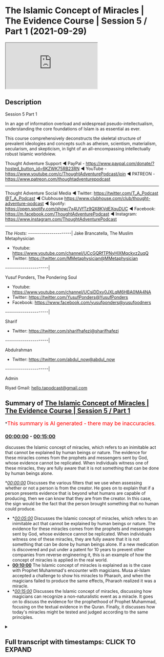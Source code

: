 # The Islamic Concept of Miracles | The Evidence Course | Session 5 / Part 1 (2021-09-29)

<iframe loading='lazy' src='https://www.youtube.com/embed/GCmNMuWWaco'></iframe>

## Description

Session 5  Part 1

In an age of information overload and widespread pseudo-intellectualism, understanding the core foundations of Islam is as essential as ever. 

This course comprehensively deconstructs the skeletal structure of prevalent ideologies and concepts such as atheism, scientism, materialism, secularism, and skepticism, in light of an all-encompassing intellectually robust Islamic worldview.

Thought Adventure Support
◄ PayPal - https://www.paypal.com/donate/?hosted_button_id=6KZWK75RB23RN 
◄ YouTube - https://www.youtube.com/c/ThoughtAdventurePodcast/join
◄ PATREON - https://www.patreon.com/thoughtadventurepodcast
____________________________________________________________________

Thought Adventure Social Media
◄ Twitter: https://twitter.com/T_A_Podcast​​@T_A_Podcast
◄ Clubhouse https://www.clubhouse.com/club/thought-adventure-podcast
◄ Spotify: https://open.spotify.com/show/7x4UVfTz9QX8KVdEXquDUC
◄ Facebook: https://m.facebook.com/ThoughtAdventurePodcast
◄ Instagram: https://www.instagram.com/ThoughtAdventurePodcast​

----------------------------------------------------------------

*The Hosts:*
----------------------|
Jake Brancatella, The Muslim Metaphysician

- Youtube: https://www.youtube.com/channel/UCcGQRfTPNyHlXMqckvz2uqQ
- Twitter:  https://twitter.com/MMetaphysician​​@MMetaphysician

----------------------|

Yusuf Ponders, The Pondering Soul

- Youtube: https://www.youtube.com/channel/UCsiDDxy0JXLqM6HBA0MA4NA
- Twitter: https://twitter.com/YusufPonders​​@YusufPonders
- Facebook: https://www.facebook.com/yusufponders​@yusufpodners

----------------------|

Sharif

- Twitter: https://twitter.com/sharifhafezi​​@sharifhafezi

----------------------|

Abdulrahman

- Twitter: https://twitter.com/abdul_now​@abdul_now

----------------------|

Admin

Riyad 
Gmail: hello.tapodcast@gmail.com

## Summary of [The Islamic Concept of Miracles | The Evidence Course | Session 5 / Part 1](https://www.youtube.com/watch?v=GCmNMuWWaco)


*<span style="color:red; font-size:125%">This summary is AI generated - there may be inaccuracies</span>.

### [00:00:00](https://www.youtube.com/watch?v=GCmNMuWWaco&t=0) - [00:15:00](https://www.youtube.com/watch?v=GCmNMuWWaco&t=900)

 discusses the Islamic concept of miracles, which refers to an inimitable act that cannot be explained by human beings or nature. The evidence for these miracles comes from the prophets and messengers sent by God, whose evidence cannot be replicated. When individuals witness one of these miracles, they are fully aware that it is not something that can be done by human beings alone.

**[00:00:00](https://www.youtube.com/watch?v=GCmNMuWWaco&t=0)* Discusses the various filters that we use when assessing whether or not a person is from the creator. He goes on to explain that if a person presents evidence that is beyond what humans are capable of producing, then we can know that they are from the creator. In this case, the sign would be the fact that the person brought something that no human could produce.
* **[00:05:00](https://www.youtube.com/watch?v=GCmNMuWWaco&t=300)* Discusses the Islamic concept of miracles, which refers to an inimitable act that cannot be explained by human beings or nature. The evidence for these miracles comes from the prophets and messengers sent by God, whose evidence cannot be replicated. When individuals witness one of these miracles, they are fully aware that it is not something that can be done by human beings alone. If a new medication is discovered and put under a patent for 10 years to prevent other companies from reverse engineering it, this is an example of how the concept of miracles is applied in the real world.
* **[00:10:00](https://www.youtube.com/watch?v=GCmNMuWWaco&t=600)** The Islamic concept of miracles is explained  as is the case with Prophet Muhammad's encounter with magicians. Musa al-Islam accepted a challenge to show his miracles to Pharaoh, and when the magicians failed to produce the same effects, Pharaoh realized it was a miracle.
* **[00:15:00](https://www.youtube.com/watch?v=GCmNMuWWaco&t=900)* Discusses the Islamic concept of miracles, discussing how magicians can recognize a non-naturalistic event as a miracle. It goes on to discuss the evidence for the prophethood of Prophet Muhammad, focusing on the textual evidence in the Quran. Finally, it discusses how today's miracles might be tested and judged according to the same principles.

<details><summary><h2>Full transcript with timestamps: CLICK TO EXPAND</h2></summary>

[0:00:14](https://youtu.be/GCmNMuWWaco?t=14) so now we're going into really the the  
[0:00:16](https://youtu.be/GCmNMuWWaco?t=16) heart of the matter in terms of about  
[0:00:19](https://youtu.be/GCmNMuWWaco?t=19) guidance from the creator  
[0:00:20](https://youtu.be/GCmNMuWWaco?t=20) i section five and this is where we're  
[0:00:23](https://youtu.be/GCmNMuWWaco?t=23) going to start to look at the miracle or  
[0:00:25](https://youtu.be/GCmNMuWWaco?t=25) what we understand as the more jesus of  
[0:00:27](https://youtu.be/GCmNMuWWaco?t=27) the prophet sallallahu alaihi in order  
[0:00:29](https://youtu.be/GCmNMuWWaco?t=29) to prove the prophethood  
[0:00:32](https://youtu.be/GCmNMuWWaco?t=32) but as i'm speaking i want you to  
[0:00:33](https://youtu.be/GCmNMuWWaco?t=33) imagine that you're watching this video  
[0:00:36](https://youtu.be/GCmNMuWWaco?t=36) and suddenly you hear the knocking on  
[0:00:38](https://youtu.be/GCmNMuWWaco?t=38) the door  
[0:00:39](https://youtu.be/GCmNMuWWaco?t=39) and you think well who's that  
[0:00:41](https://youtu.be/GCmNMuWWaco?t=41) so you walk towards the door you open  
[0:00:43](https://youtu.be/GCmNMuWWaco?t=43) the door and you have somebody there  
[0:00:45](https://youtu.be/GCmNMuWWaco?t=45) who's claiming that he's received  
[0:00:47](https://youtu.be/GCmNMuWWaco?t=47) revelation and guidance from the creator  
[0:00:49](https://youtu.be/GCmNMuWWaco?t=49) you've already accepted that the creator  
[0:00:51](https://youtu.be/GCmNMuWWaco?t=51) exists you've already accepted that we  
[0:00:53](https://youtu.be/GCmNMuWWaco?t=53) have this innate nature that seeks out  
[0:00:54](https://youtu.be/GCmNMuWWaco?t=54) the guidance from the creator and  
[0:00:56](https://youtu.be/GCmNMuWWaco?t=56) therefore this is a person now has said  
[0:00:59](https://youtu.be/GCmNMuWWaco?t=59) he's got that guidance would we accept  
[0:01:01](https://youtu.be/GCmNMuWWaco?t=61) it  
[0:01:02](https://youtu.be/GCmNMuWWaco?t=62) obviously not  
[0:01:04](https://youtu.be/GCmNMuWWaco?t=64) we would naturally ask the question  
[0:01:07](https://youtu.be/GCmNMuWWaco?t=67) where's your evidence where's your proof  
[0:01:09](https://youtu.be/GCmNMuWWaco?t=69) and we would have certain filters as  
[0:01:11](https://youtu.be/GCmNMuWWaco?t=71) well  
[0:01:12](https://youtu.be/GCmNMuWWaco?t=72) in order to understand whether this  
[0:01:14](https://youtu.be/GCmNMuWWaco?t=74) person is actually giving us revelation  
[0:01:18](https://youtu.be/GCmNMuWWaco?t=78) from the creator  
[0:01:19](https://youtu.be/GCmNMuWWaco?t=79) and why do we why do i say we have these  
[0:01:21](https://youtu.be/GCmNMuWWaco?t=81) filters because some people say oh you  
[0:01:23](https://youtu.be/GCmNMuWWaco?t=83) know what it's so difficult to go out  
[0:01:26](https://youtu.be/GCmNMuWWaco?t=86) there and work out which religion is  
[0:01:27](https://youtu.be/GCmNMuWWaco?t=87) correct because there's so many  
[0:01:29](https://youtu.be/GCmNMuWWaco?t=89) religions out there do i have to study  
[0:01:30](https://youtu.be/GCmNMuWWaco?t=90) every single religion in order to know  
[0:01:33](https://youtu.be/GCmNMuWWaco?t=93) you know which one is from the guidance  
[0:01:34](https://youtu.be/GCmNMuWWaco?t=94) from the creator but we've already got  
[0:01:36](https://youtu.be/GCmNMuWWaco?t=96) filters  
[0:01:37](https://youtu.be/GCmNMuWWaco?t=97) the first one is that if the religion  
[0:01:40](https://youtu.be/GCmNMuWWaco?t=100) doesn't refer back to a creator like  
[0:01:42](https://youtu.be/GCmNMuWWaco?t=102) maybe buddhism  
[0:01:44](https://youtu.be/GCmNMuWWaco?t=104) then we know that that's incorrect  
[0:01:45](https://youtu.be/GCmNMuWWaco?t=105) because there is a creator and therefore  
[0:01:47](https://youtu.be/GCmNMuWWaco?t=107) this creator is the one whom we seek to  
[0:01:49](https://youtu.be/GCmNMuWWaco?t=109) worship  
[0:01:50](https://youtu.be/GCmNMuWWaco?t=110) similarly  
[0:01:51](https://youtu.be/GCmNMuWWaco?t=111) if there's a a religion that claims to  
[0:01:54](https://youtu.be/GCmNMuWWaco?t=114) be guidance from  
[0:01:56](https://youtu.be/GCmNMuWWaco?t=116) the divine but believes in multiple gods  
[0:01:59](https://youtu.be/GCmNMuWWaco?t=119) you can say well that's incorrect that's  
[0:02:01](https://youtu.be/GCmNMuWWaco?t=121) irrational because there must be only  
[0:02:03](https://youtu.be/GCmNMuWWaco?t=123) one creator and that is uh the necessary  
[0:02:06](https://youtu.be/GCmNMuWWaco?t=126) independent being allah  
[0:02:08](https://youtu.be/GCmNMuWWaco?t=128) so we can negate that  
[0:02:10](https://youtu.be/GCmNMuWWaco?t=130) similarly if somebody turns around and  
[0:02:12](https://youtu.be/GCmNMuWWaco?t=132) he starts to describe the creator or  
[0:02:14](https://youtu.be/GCmNMuWWaco?t=134) talks about the creator as human being  
[0:02:16](https://youtu.be/GCmNMuWWaco?t=136) or having human features or features of  
[0:02:19](https://youtu.be/GCmNMuWWaco?t=139) creation i features of limited  
[0:02:21](https://youtu.be/GCmNMuWWaco?t=141) contingent  
[0:02:22](https://youtu.be/GCmNMuWWaco?t=142) limited contingent possible beings then  
[0:02:24](https://youtu.be/GCmNMuWWaco?t=144) we can discount this particular religion  
[0:02:28](https://youtu.be/GCmNMuWWaco?t=148) so we're only actually left with maybe  
[0:02:30](https://youtu.be/GCmNMuWWaco?t=150) one or two  
[0:02:32](https://youtu.be/GCmNMuWWaco?t=152) and obviously from this perspective we  
[0:02:34](https://youtu.be/GCmNMuWWaco?t=154) are looking at the belief in  
[0:02:37](https://youtu.be/GCmNMuWWaco?t=157) islam and what what it what it  
[0:02:39](https://youtu.be/GCmNMuWWaco?t=159) how do we establish that but imagine if  
[0:02:41](https://youtu.be/GCmNMuWWaco?t=161) this person knocked on the door so he he  
[0:02:44](https://youtu.be/GCmNMuWWaco?t=164) goes through our filters he believes  
[0:02:46](https://youtu.be/GCmNMuWWaco?t=166) that there is a creator he believes that  
[0:02:47](https://youtu.be/GCmNMuWWaco?t=167) there's one creator he believes that the  
[0:02:49](https://youtu.be/GCmNMuWWaco?t=169) creator is different to creation and is  
[0:02:53](https://youtu.be/GCmNMuWWaco?t=173) you know beyond limitations and  
[0:02:56](https://youtu.be/GCmNMuWWaco?t=176) therefore independent eternal and he  
[0:02:58](https://youtu.be/GCmNMuWWaco?t=178) still claims  
[0:02:59](https://youtu.be/GCmNMuWWaco?t=179) that he's got the guidance would we  
[0:03:01](https://youtu.be/GCmNMuWWaco?t=181) accept it  
[0:03:02](https://youtu.be/GCmNMuWWaco?t=182) no the next question would naturally  
[0:03:04](https://youtu.be/GCmNMuWWaco?t=184) remain  
[0:03:06](https://youtu.be/GCmNMuWWaco?t=186) where's your evidence where's your proof  
[0:03:09](https://youtu.be/GCmNMuWWaco?t=189) where's the sign or the evidence for us  
[0:03:12](https://youtu.be/GCmNMuWWaco?t=192) to know that what you're saying is  
[0:03:14](https://youtu.be/GCmNMuWWaco?t=194) actually from the creator  
[0:03:16](https://youtu.be/GCmNMuWWaco?t=196) and so we have to ask ourselves the  
[0:03:18](https://youtu.be/GCmNMuWWaco?t=198) question  
[0:03:19](https://youtu.be/GCmNMuWWaco?t=199) what in this situation would constitute  
[0:03:21](https://youtu.be/GCmNMuWWaco?t=201) proof what would constitute evidence  
[0:03:23](https://youtu.be/GCmNMuWWaco?t=203) that a person's claim to receive message  
[0:03:26](https://youtu.be/GCmNMuWWaco?t=206) from the divine from the creator from  
[0:03:28](https://youtu.be/GCmNMuWWaco?t=208) allah  
[0:03:30](https://youtu.be/GCmNMuWWaco?t=210) is actually a true evidence  
[0:03:34](https://youtu.be/GCmNMuWWaco?t=214) and  
[0:03:36](https://youtu.be/GCmNMuWWaco?t=216) really what we understand  
[0:03:38](https://youtu.be/GCmNMuWWaco?t=218) that the only way that we could work out  
[0:03:40](https://youtu.be/GCmNMuWWaco?t=220) whether this person is really truly from  
[0:03:42](https://youtu.be/GCmNMuWWaco?t=222) the creator really truly from any the uh  
[0:03:47](https://youtu.be/GCmNMuWWaco?t=227) you know receiving a message or evidence  
[0:03:49](https://youtu.be/GCmNMuWWaco?t=229) from the creator from allah  
[0:03:51](https://youtu.be/GCmNMuWWaco?t=231) then as a result we would seek out the  
[0:03:53](https://youtu.be/GCmNMuWWaco?t=233) only way we'd do that is we would seek  
[0:03:55](https://youtu.be/GCmNMuWWaco?t=235) out some sign or evidence that only the  
[0:03:58](https://youtu.be/GCmNMuWWaco?t=238) creator himself  
[0:04:00](https://youtu.be/GCmNMuWWaco?t=240) allah  
[0:04:02](https://youtu.be/GCmNMuWWaco?t=242) could produce  
[0:04:04](https://youtu.be/GCmNMuWWaco?t=244) so it would be something that would be  
[0:04:05](https://youtu.be/GCmNMuWWaco?t=245) beyond what human beings could do so if  
[0:04:08](https://youtu.be/GCmNMuWWaco?t=248) a person turns around and said my sign  
[0:04:10](https://youtu.be/GCmNMuWWaco?t=250) or my evidence that i am from the  
[0:04:11](https://youtu.be/GCmNMuWWaco?t=251) creator and he brings out you know  
[0:04:14](https://youtu.be/GCmNMuWWaco?t=254) you know something you know some sort of  
[0:04:16](https://youtu.be/GCmNMuWWaco?t=256) weird evidence but the evidence is  
[0:04:18](https://youtu.be/GCmNMuWWaco?t=258) something that i could have produced or  
[0:04:20](https://youtu.be/GCmNMuWWaco?t=260) another person i know could have  
[0:04:22](https://youtu.be/GCmNMuWWaco?t=262) produced then i know this person doesn't  
[0:04:24](https://youtu.be/GCmNMuWWaco?t=264) really have a sign or evidence that he  
[0:04:26](https://youtu.be/GCmNMuWWaco?t=266) is from the creator he is from allah  
[0:04:30](https://youtu.be/GCmNMuWWaco?t=270) so  
[0:04:31](https://youtu.be/GCmNMuWWaco?t=271) naturally then we would ask the question  
[0:04:37](https://youtu.be/GCmNMuWWaco?t=277) naturally then we would ask the question  
[0:04:39](https://youtu.be/GCmNMuWWaco?t=279) what is that sign well that sign is the  
[0:04:41](https://youtu.be/GCmNMuWWaco?t=281) fact that he's brought something that  
[0:04:43](https://youtu.be/GCmNMuWWaco?t=283) has some any uh  
[0:04:45](https://youtu.be/GCmNMuWWaco?t=285) you know something that no human being  
[0:04:47](https://youtu.be/GCmNMuWWaco?t=287) can do  
[0:04:48](https://youtu.be/GCmNMuWWaco?t=288) and so allah he mentions insult hadid  
[0:04:52](https://youtu.be/GCmNMuWWaco?t=292) verse chapter 57 verse 25  
[0:05:02](https://youtu.be/GCmNMuWWaco?t=302) says indeed we have sent our messengers  
[0:05:05](https://youtu.be/GCmNMuWWaco?t=305) with clear proofs  
[0:05:07](https://youtu.be/GCmNMuWWaco?t=307) and revealed with them the book the  
[0:05:09](https://youtu.be/GCmNMuWWaco?t=309) scripture and the balance  
[0:05:12](https://youtu.be/GCmNMuWWaco?t=312) it's the verse that i mentioned in the  
[0:05:13](https://youtu.be/GCmNMuWWaco?t=313) previous video  
[0:05:15](https://youtu.be/GCmNMuWWaco?t=315) so allah is saying that every time he  
[0:05:17](https://youtu.be/GCmNMuWWaco?t=317) sent a messenger  
[0:05:18](https://youtu.be/GCmNMuWWaco?t=318) he sent with them evidence and proof  
[0:05:21](https://youtu.be/GCmNMuWWaco?t=321) just like we said we would look for  
[0:05:22](https://youtu.be/GCmNMuWWaco?t=322) evidence and proof from a person  
[0:05:25](https://youtu.be/GCmNMuWWaco?t=325) knocking on our door claiming that he's  
[0:05:26](https://youtu.be/GCmNMuWWaco?t=326) got guidance then similarly we would  
[0:05:28](https://youtu.be/GCmNMuWWaco?t=328) look for evidence and alice panzer says  
[0:05:31](https://youtu.be/GCmNMuWWaco?t=331) that he has sent messengers with  
[0:05:32](https://youtu.be/GCmNMuWWaco?t=332) evidence and proof and what is that  
[0:05:35](https://youtu.be/GCmNMuWWaco?t=335) evidence and proof that we're looking  
[0:05:36](https://youtu.be/GCmNMuWWaco?t=336) for the inimitable or the the ability to  
[0:05:39](https://youtu.be/GCmNMuWWaco?t=339) produce or evidence something that only  
[0:05:42](https://youtu.be/GCmNMuWWaco?t=342) the creator could have brought about  
[0:05:44](https://youtu.be/GCmNMuWWaco?t=344) this is what we're looking for  
[0:05:46](https://youtu.be/GCmNMuWWaco?t=346) in essence what we are looking for is  
[0:05:49](https://youtu.be/GCmNMuWWaco?t=349) something that we call a miracle or in  
[0:05:52](https://youtu.be/GCmNMuWWaco?t=352) arabic more precisely  
[0:05:55](https://youtu.be/GCmNMuWWaco?t=355) inimitable acts so we're looking for an  
[0:05:57](https://youtu.be/GCmNMuWWaco?t=357) inimitable act what we also could refer  
[0:06:00](https://youtu.be/GCmNMuWWaco?t=360) to as a non-naturalistic explanation not  
[0:06:03](https://youtu.be/GCmNMuWWaco?t=363) something i could explain by the nature  
[0:06:05](https://youtu.be/GCmNMuWWaco?t=365) not something i could explain by human  
[0:06:07](https://youtu.be/GCmNMuWWaco?t=367) being production but rather it has no  
[0:06:10](https://youtu.be/GCmNMuWWaco?t=370) explanation except that they say you  
[0:06:12](https://youtu.be/GCmNMuWWaco?t=372) know it has to have come from the  
[0:06:14](https://youtu.be/GCmNMuWWaco?t=374) creator in order to cause that for  
[0:06:16](https://youtu.be/GCmNMuWWaco?t=376) example  
[0:06:17](https://youtu.be/GCmNMuWWaco?t=377) the event of prophet ibrahim  
[0:06:19](https://youtu.be/GCmNMuWWaco?t=379) alaihissalam who was thrown into the  
[0:06:21](https://youtu.be/GCmNMuWWaco?t=381) fire yet the fire did not burn him  
[0:06:23](https://youtu.be/GCmNMuWWaco?t=383) so the natural law the natural  
[0:06:26](https://youtu.be/GCmNMuWWaco?t=386) expectation would be and the attribute  
[0:06:28](https://youtu.be/GCmNMuWWaco?t=388) of fire is that it burns but when the  
[0:06:31](https://youtu.be/GCmNMuWWaco?t=391) attribute is stopped  
[0:06:33](https://youtu.be/GCmNMuWWaco?t=393) that ability to stop the fire from  
[0:06:35](https://youtu.be/GCmNMuWWaco?t=395) burning a human being is beyond human  
[0:06:38](https://youtu.be/GCmNMuWWaco?t=398) capability it has no naturalistic  
[0:06:40](https://youtu.be/GCmNMuWWaco?t=400) explanation the only one who could have  
[0:06:42](https://youtu.be/GCmNMuWWaco?t=402) changed the attribute of fire is the one  
[0:06:44](https://youtu.be/GCmNMuWWaco?t=404) who placed the attribute of fire to burn  
[0:06:46](https://youtu.be/GCmNMuWWaco?t=406) in the first place which is allah or we  
[0:06:49](https://youtu.be/GCmNMuWWaco?t=409) have the example of musa alayhi salaam  
[0:06:52](https://youtu.be/GCmNMuWWaco?t=412) whose staff turned into a snake  
[0:06:54](https://youtu.be/GCmNMuWWaco?t=414) or prophet isa al-islam who was given  
[0:06:57](https://youtu.be/GCmNMuWWaco?t=417) the ability to heal the sick and even  
[0:06:59](https://youtu.be/GCmNMuWWaco?t=419) bring the dead back to life but in allah  
[0:07:01](https://youtu.be/GCmNMuWWaco?t=421) by the permission of allah  
[0:07:03](https://youtu.be/GCmNMuWWaco?t=423) so how do these signs indicate that they  
[0:07:04](https://youtu.be/GCmNMuWWaco?t=424) are messengers of god as we said they  
[0:07:07](https://youtu.be/GCmNMuWWaco?t=427) are signs that cannot be replicated by  
[0:07:09](https://youtu.be/GCmNMuWWaco?t=429) human beings  
[0:07:11](https://youtu.be/GCmNMuWWaco?t=431) meaning there are signs that have no  
[0:07:13](https://youtu.be/GCmNMuWWaco?t=433) naturalistic explanation to why they  
[0:07:15](https://youtu.be/GCmNMuWWaco?t=435) exist in the first place  
[0:07:18](https://youtu.be/GCmNMuWWaco?t=438) so  
[0:07:22](https://youtu.be/GCmNMuWWaco?t=442) so when we understand  
[0:07:24](https://youtu.be/GCmNMuWWaco?t=444) that this is what's occurring that there  
[0:07:25](https://youtu.be/GCmNMuWWaco?t=445) is uh there's something that we cannot  
[0:07:27](https://youtu.be/GCmNMuWWaco?t=447) replicate  
[0:07:29](https://youtu.be/GCmNMuWWaco?t=449) then the second aspect of regards to  
[0:07:30](https://youtu.be/GCmNMuWWaco?t=450) this is that okay how do i know that no  
[0:07:33](https://youtu.be/GCmNMuWWaco?t=453) human being could replicate no is beyond  
[0:07:35](https://youtu.be/GCmNMuWWaco?t=455) human production it's non-naturalistic  
[0:07:37](https://youtu.be/GCmNMuWWaco?t=457) explanation well if i know the subject  
[0:07:39](https://youtu.be/GCmNMuWWaco?t=459) area  
[0:07:40](https://youtu.be/GCmNMuWWaco?t=460) and the people know the subject area so  
[0:07:42](https://youtu.be/GCmNMuWWaco?t=462) if this person comes to me and he says  
[0:07:44](https://youtu.be/GCmNMuWWaco?t=464) oh no human being can do this and he  
[0:07:46](https://youtu.be/GCmNMuWWaco?t=466) mentioned something about  
[0:07:48](https://youtu.be/GCmNMuWWaco?t=468) you know something i have absolutely no  
[0:07:50](https://youtu.be/GCmNMuWWaco?t=470) clue about  
[0:07:51](https://youtu.be/GCmNMuWWaco?t=471) yeah then i can't test and verify  
[0:07:53](https://youtu.be/GCmNMuWWaco?t=473) whether it has non-human production or  
[0:07:56](https://youtu.be/GCmNMuWWaco?t=476) not i would need to seek out you know uh  
[0:07:59](https://youtu.be/GCmNMuWWaco?t=479) to understand the area so when the the  
[0:08:03](https://youtu.be/GCmNMuWWaco?t=483) prophets and the messengers were sent  
[0:08:05](https://youtu.be/GCmNMuWWaco?t=485) and they were sent with proofs and  
[0:08:06](https://youtu.be/GCmNMuWWaco?t=486) evidences the evidences that they were  
[0:08:08](https://youtu.be/GCmNMuWWaco?t=488) sent the inimitable act that they sent  
[0:08:11](https://youtu.be/GCmNMuWWaco?t=491) with was in a subject area that the  
[0:08:13](https://youtu.be/GCmNMuWWaco?t=493) people themselves were aware of they  
[0:08:15](https://youtu.be/GCmNMuWWaco?t=495) understood  
[0:08:16](https://youtu.be/GCmNMuWWaco?t=496) yeah so when during isa alaihissalam the  
[0:08:19](https://youtu.be/GCmNMuWWaco?t=499) people well aware of science  
[0:08:21](https://youtu.be/GCmNMuWWaco?t=501) and the you know the science behind the  
[0:08:23](https://youtu.be/GCmNMuWWaco?t=503) medicine for their time i  
[0:08:26](https://youtu.be/GCmNMuWWaco?t=506) for their time they knew what was  
[0:08:28](https://youtu.be/GCmNMuWWaco?t=508) capable for human beings to do and what  
[0:08:31](https://youtu.be/GCmNMuWWaco?t=511) was not capable for human beings to do  
[0:08:33](https://youtu.be/GCmNMuWWaco?t=513) when it comes to curing the sick yeah  
[0:08:36](https://youtu.be/GCmNMuWWaco?t=516) and so when they were able to witness  
[0:08:38](https://youtu.be/GCmNMuWWaco?t=518) what isa alaihissalam did they were  
[0:08:40](https://youtu.be/GCmNMuWWaco?t=520) fully aware that what he did was not  
[0:08:43](https://youtu.be/GCmNMuWWaco?t=523) something within human productive  
[0:08:46](https://youtu.be/GCmNMuWWaco?t=526) capacity  
[0:08:47](https://youtu.be/GCmNMuWWaco?t=527) now  
[0:08:48](https://youtu.be/GCmNMuWWaco?t=528) somebody may argue and say well okay  
[0:08:50](https://youtu.be/GCmNMuWWaco?t=530) what if isa alaihi  
[0:08:53](https://youtu.be/GCmNMuWWaco?t=533) had a novel treatment to diseases  
[0:08:56](https://youtu.be/GCmNMuWWaco?t=536) and therefore he was producing something  
[0:08:58](https://youtu.be/GCmNMuWWaco?t=538) and maybe the the other doctors didn't  
[0:08:59](https://youtu.be/GCmNMuWWaco?t=539) know about it and he's got some new  
[0:09:01](https://youtu.be/GCmNMuWWaco?t=541) treatment  
[0:09:02](https://youtu.be/GCmNMuWWaco?t=542) well if we cast our minds back to the  
[0:09:04](https://youtu.be/GCmNMuWWaco?t=544) definition of rational thinking  
[0:09:06](https://youtu.be/GCmNMuWWaco?t=546) we said that thought arises from sensing  
[0:09:09](https://youtu.be/GCmNMuWWaco?t=549) reality and then linking it to previous  
[0:09:11](https://youtu.be/GCmNMuWWaco?t=551) information  
[0:09:12](https://youtu.be/GCmNMuWWaco?t=552) previous information is something we  
[0:09:14](https://youtu.be/GCmNMuWWaco?t=554) acquire from the people and the society  
[0:09:16](https://youtu.be/GCmNMuWWaco?t=556) around us  
[0:09:18](https://youtu.be/GCmNMuWWaco?t=558) so even if we innovate in an idea or  
[0:09:20](https://youtu.be/GCmNMuWWaco?t=560) technology all we're doing is taking the  
[0:09:23](https://youtu.be/GCmNMuWWaco?t=563) prevalent knowledge that exists and  
[0:09:26](https://youtu.be/GCmNMuWWaco?t=566) maybe arranging it in a novel fashion  
[0:09:29](https://youtu.be/GCmNMuWWaco?t=569) and then producing some new way of you  
[0:09:32](https://youtu.be/GCmNMuWWaco?t=572) know a new understanding but if it is  
[0:09:34](https://youtu.be/GCmNMuWWaco?t=574) taking from the pre-existing knowledge  
[0:09:36](https://youtu.be/GCmNMuWWaco?t=576) and utilizing in a new way then that  
[0:09:38](https://youtu.be/GCmNMuWWaco?t=578) means that other people can take what we  
[0:09:40](https://youtu.be/GCmNMuWWaco?t=580) have done  
[0:09:41](https://youtu.be/GCmNMuWWaco?t=581) reverse engineer it and understand how  
[0:09:44](https://youtu.be/GCmNMuWWaco?t=584) it operates  
[0:09:46](https://youtu.be/GCmNMuWWaco?t=586) and this is exactly why pharmaceutical  
[0:09:48](https://youtu.be/GCmNMuWWaco?t=588) industries in the west whenever they  
[0:09:50](https://youtu.be/GCmNMuWWaco?t=590) discover a new medicine they put it  
[0:09:52](https://youtu.be/GCmNMuWWaco?t=592) under a patent for 10 years  
[0:09:55](https://youtu.be/GCmNMuWWaco?t=595) and that's to prevent other  
[0:09:56](https://youtu.be/GCmNMuWWaco?t=596) pharmaceutical companies reverse  
[0:09:58](https://youtu.be/GCmNMuWWaco?t=598) engineering their drug  
[0:10:00](https://youtu.be/GCmNMuWWaco?t=600) understanding its mode of action and  
[0:10:02](https://youtu.be/GCmNMuWWaco?t=602) then replicating it in their own  
[0:10:04](https://youtu.be/GCmNMuWWaco?t=604) laboratories so they understand you can  
[0:10:06](https://youtu.be/GCmNMuWWaco?t=606) maybe produce something relatively new  
[0:10:08](https://youtu.be/GCmNMuWWaco?t=608) you're taking it from the existing  
[0:10:10](https://youtu.be/GCmNMuWWaco?t=610) knowledge and as a result another person  
[0:10:12](https://youtu.be/GCmNMuWWaco?t=612) can look at what you've done  
[0:10:14](https://youtu.be/GCmNMuWWaco?t=614) look at the knowledge set that you've  
[0:10:15](https://youtu.be/GCmNMuWWaco?t=615) depended upon and reverse engineer and  
[0:10:18](https://youtu.be/GCmNMuWWaco?t=618) produce it  
[0:10:19](https://youtu.be/GCmNMuWWaco?t=619) so east alisam  
[0:10:21](https://youtu.be/GCmNMuWWaco?t=621) you know could not have simply obtained  
[0:10:23](https://youtu.be/GCmNMuWWaco?t=623) the knowledge you know from the existing  
[0:10:26](https://youtu.be/GCmNMuWWaco?t=626) environment  
[0:10:27](https://youtu.be/GCmNMuWWaco?t=627) if other people could not replicate what  
[0:10:30](https://youtu.be/GCmNMuWWaco?t=630) he did  
[0:10:31](https://youtu.be/GCmNMuWWaco?t=631) but rather isa al-islam produced  
[0:10:33](https://youtu.be/GCmNMuWWaco?t=633) something that even the doctors and the  
[0:10:35](https://youtu.be/GCmNMuWWaco?t=635) medics and the scientists at that time  
[0:10:37](https://youtu.be/GCmNMuWWaco?t=637) recognized was impossible for human  
[0:10:39](https://youtu.be/GCmNMuWWaco?t=639) beings to do was beyond the scope of the  
[0:10:42](https://youtu.be/GCmNMuWWaco?t=642) knowledge set that existed within the  
[0:10:44](https://youtu.be/GCmNMuWWaco?t=644) society and therefore could have only  
[0:10:47](https://youtu.be/GCmNMuWWaco?t=647) been from the creator who created life  
[0:10:50](https://youtu.be/GCmNMuWWaco?t=650) and death illness and disease  
[0:10:57](https://youtu.be/GCmNMuWWaco?t=657) hence that's why we call these you know  
[0:11:00](https://youtu.be/GCmNMuWWaco?t=660) miracles or marriages in arabic i  
[0:11:01](https://youtu.be/GCmNMuWWaco?t=661) inimitable events because they don't  
[0:11:03](https://youtu.be/GCmNMuWWaco?t=663) can't be imitated can't be produced and  
[0:11:06](https://youtu.be/GCmNMuWWaco?t=666) we say we see this same pattern with  
[0:11:08](https://youtu.be/GCmNMuWWaco?t=668) regards to musa alaysalam and the  
[0:11:10](https://youtu.be/GCmNMuWWaco?t=670) miracle and sign that he was given when  
[0:11:12](https://youtu.be/GCmNMuWWaco?t=672) he was sent to speak to fur  
[0:11:14](https://youtu.be/GCmNMuWWaco?t=674) and he called him to the rational  
[0:11:16](https://youtu.be/GCmNMuWWaco?t=676) concept of worshiping worshipping one  
[0:11:18](https://youtu.be/GCmNMuWWaco?t=678) allah and accepting him as a prophet  
[0:11:21](https://youtu.be/GCmNMuWWaco?t=681) and in this discussion in the discussion  
[0:11:24](https://youtu.be/GCmNMuWWaco?t=684) that he had with musa with musa  
[0:11:29](https://youtu.be/GCmNMuWWaco?t=689) and indeed we showed to him  
[0:11:32](https://youtu.be/GCmNMuWWaco?t=692) our signs and evidence but he denied and  
[0:11:35](https://youtu.be/GCmNMuWWaco?t=695) refused  
[0:11:36](https://youtu.be/GCmNMuWWaco?t=696) and what was and this is always a sign  
[0:11:39](https://youtu.be/GCmNMuWWaco?t=699) in the evidence as we know prophet  
[0:11:41](https://youtu.be/GCmNMuWWaco?t=701) al-islam was able to have he carried a  
[0:11:43](https://youtu.be/GCmNMuWWaco?t=703) staff and when he placed the staff down  
[0:11:45](https://youtu.be/GCmNMuWWaco?t=705) it turned into a snake yeah and so  
[0:11:48](https://youtu.be/GCmNMuWWaco?t=708) when far owned saw this what was  
[0:11:51](https://youtu.be/GCmNMuWWaco?t=711) firaoun's response  
[0:11:53](https://youtu.be/GCmNMuWWaco?t=713) he goes and it's mentioned in sultan  
[0:11:55](https://youtu.be/GCmNMuWWaco?t=715) verse 58 then verily we can pre he said  
[0:11:58](https://youtu.be/GCmNMuWWaco?t=718) then verily we can produce the magic the  
[0:12:01](https://youtu.be/GCmNMuWWaco?t=721) like thereof so i'll point a meeting  
[0:12:03](https://youtu.be/GCmNMuWWaco?t=723) between us and you  
[0:12:05](https://youtu.be/GCmNMuWWaco?t=725) which neither we nor you shall fail to  
[0:12:07](https://youtu.be/GCmNMuWWaco?t=727) keep in an open wide place where both  
[0:12:10](https://youtu.be/GCmNMuWWaco?t=730) shall have at just an equal chance and  
[0:12:13](https://youtu.be/GCmNMuWWaco?t=733) the people who can witness it they can  
[0:12:14](https://youtu.be/GCmNMuWWaco?t=734) witness the competition  
[0:12:16](https://youtu.be/GCmNMuWWaco?t=736) so ferrari's explaining that he's got  
[0:12:18](https://youtu.be/GCmNMuWWaco?t=738) magicians as well he's got experts who  
[0:12:21](https://youtu.be/GCmNMuWWaco?t=741) can do this type of magic yeah so like  
[0:12:24](https://youtu.be/GCmNMuWWaco?t=744) during isla islam who had hell held  
[0:12:27](https://youtu.be/GCmNMuWWaco?t=747) expertise in medicine during farrow's  
[0:12:29](https://youtu.be/GCmNMuWWaco?t=749) time they had people held expertise in  
[0:12:32](https://youtu.be/GCmNMuWWaco?t=752) illusion and trickery you know give the  
[0:12:34](https://youtu.be/GCmNMuWWaco?t=754) appearance of magic  
[0:12:35](https://youtu.be/GCmNMuWWaco?t=755) so pharaoh challenged musa al-islam's  
[0:12:38](https://youtu.be/GCmNMuWWaco?t=758) claim to prophethood by saying that what  
[0:12:41](https://youtu.be/GCmNMuWWaco?t=761) he did was within human capability and  
[0:12:43](https://youtu.be/GCmNMuWWaco?t=763) this was not a sign of god  
[0:12:45](https://youtu.be/GCmNMuWWaco?t=765) and  
[0:12:47](https://youtu.be/GCmNMuWWaco?t=767) musa al-islam he accepted the challenge  
[0:12:49](https://youtu.be/GCmNMuWWaco?t=769) and he said  
[0:12:50](https://youtu.be/GCmNMuWWaco?t=770) your appointed meeting day is the day of  
[0:12:52](https://youtu.be/GCmNMuWWaco?t=772) the festival and let the people assemble  
[0:12:54](https://youtu.be/GCmNMuWWaco?t=774) when the sun has risen for noon so musa  
[0:12:57](https://youtu.be/GCmNMuWWaco?t=777) have known he accepted the challenge but  
[0:12:58](https://youtu.be/GCmNMuWWaco?t=778) he said let's make it on the day of  
[0:13:00](https://youtu.be/GCmNMuWWaco?t=780) festival when as many people as possible  
[0:13:03](https://youtu.be/GCmNMuWWaco?t=783) can witness what's going to occur  
[0:13:05](https://youtu.be/GCmNMuWWaco?t=785) and we know what the story was and what  
[0:13:07](https://youtu.be/GCmNMuWWaco?t=787) occurred  
[0:13:09](https://youtu.be/GCmNMuWWaco?t=789) the magicians placed their staffs down  
[0:13:12](https://youtu.be/GCmNMuWWaco?t=792) made the appearance that they became  
[0:13:13](https://youtu.be/GCmNMuWWaco?t=793) alive  
[0:13:14](https://youtu.be/GCmNMuWWaco?t=794) and then musa al-islam placed his staff  
[0:13:17](https://youtu.be/GCmNMuWWaco?t=797) down and it swallowed up those other  
[0:13:20](https://youtu.be/GCmNMuWWaco?t=800) apparent snakes or the the various  
[0:13:22](https://youtu.be/GCmNMuWWaco?t=802) illusions that were in trickery that was  
[0:13:24](https://youtu.be/GCmNMuWWaco?t=804) done by the the pharaoh's magicians  
[0:13:28](https://youtu.be/GCmNMuWWaco?t=808) so what was also interesting here  
[0:13:31](https://youtu.be/GCmNMuWWaco?t=811) is this  
[0:13:32](https://youtu.be/GCmNMuWWaco?t=812) is that not the no you know the normal  
[0:13:35](https://youtu.be/GCmNMuWWaco?t=815) people who are witnessing this event  
[0:13:38](https://youtu.be/GCmNMuWWaco?t=818) they might not know and might not have  
[0:13:40](https://youtu.be/GCmNMuWWaco?t=820) the expertise in the magic you know what  
[0:13:42](https://youtu.be/GCmNMuWWaco?t=822) human beings can or cannot do in this  
[0:13:44](https://youtu.be/GCmNMuWWaco?t=824) area of magic or trickery or illusion  
[0:13:47](https://youtu.be/GCmNMuWWaco?t=827) but the experts at that time were the  
[0:13:49](https://youtu.be/GCmNMuWWaco?t=829) seven magicians they knew what was  
[0:13:52](https://youtu.be/GCmNMuWWaco?t=832) capable by human beings  
[0:13:54](https://youtu.be/GCmNMuWWaco?t=834) they were able to recognize whether it's  
[0:13:56](https://youtu.be/GCmNMuWWaco?t=836) something within the capacity of human  
[0:13:57](https://youtu.be/GCmNMuWWaco?t=837) production or not and so what was very  
[0:14:00](https://youtu.be/GCmNMuWWaco?t=840) interesting and no uh you know point to  
[0:14:03](https://youtu.be/GCmNMuWWaco?t=843) note even though these were pharaoh's  
[0:14:05](https://youtu.be/GCmNMuWWaco?t=845) magicians  
[0:14:06](https://youtu.be/GCmNMuWWaco?t=846) pharaoh's magician is mentioned in the  
[0:14:08](https://youtu.be/GCmNMuWWaco?t=848) quran he says so the magicians fell down  
[0:14:10](https://youtu.be/GCmNMuWWaco?t=850) prostrate they made sud they said we  
[0:14:13](https://youtu.be/GCmNMuWWaco?t=853) believe in the lord of haroon and moosa  
[0:14:17](https://youtu.be/GCmNMuWWaco?t=857) so these these magicians they are like a  
[0:14:21](https://youtu.be/GCmNMuWWaco?t=861) they're like a proof  
[0:14:22](https://youtu.be/GCmNMuWWaco?t=862) for the people maybe they don't know how  
[0:14:25](https://youtu.be/GCmNMuWWaco?t=865) to discern what is magic and what is a  
[0:14:26](https://youtu.be/GCmNMuWWaco?t=866) miracle  
[0:14:28](https://youtu.be/GCmNMuWWaco?t=868) but these magicians can and when the  
[0:14:30](https://youtu.be/GCmNMuWWaco?t=870) magicians testified to the mortgages to  
[0:14:33](https://youtu.be/GCmNMuWWaco?t=873) the inimitable miraculous act of muslim  
[0:14:36](https://youtu.be/GCmNMuWWaco?t=876) then that was sufficient evidence for  
[0:14:38](https://youtu.be/GCmNMuWWaco?t=878) the people behind them they turned  
[0:14:39](https://youtu.be/GCmNMuWWaco?t=879) around so well if they're the experts  
[0:14:41](https://youtu.be/GCmNMuWWaco?t=881) and the very experts are saying this is  
[0:14:44](https://youtu.be/GCmNMuWWaco?t=884) a definite miracle then it must be a  
[0:14:46](https://youtu.be/GCmNMuWWaco?t=886) miracle  
[0:14:47](https://youtu.be/GCmNMuWWaco?t=887) and you know pharaoh  
[0:14:49](https://youtu.be/GCmNMuWWaco?t=889) he said  
[0:14:51](https://youtu.be/GCmNMuWWaco?t=891) he returned and he mentioned he goes  
[0:14:52](https://youtu.be/GCmNMuWWaco?t=892) believe you in him musa al-islam before  
[0:14:55](https://youtu.be/GCmNMuWWaco?t=895) i give you permission verily he ai  
[0:14:57](https://youtu.be/GCmNMuWWaco?t=897) muslim is your chief who taught you  
[0:15:00](https://youtu.be/GCmNMuWWaco?t=900) majit so i will surely cut off your  
[0:15:02](https://youtu.be/GCmNMuWWaco?t=902) hands and feet on opposite sides and i  
[0:15:04](https://youtu.be/GCmNMuWWaco?t=904) will surely crucify you on the trunks of  
[0:15:07](https://youtu.be/GCmNMuWWaco?t=907) date palms and you shall  
[0:15:08](https://youtu.be/GCmNMuWWaco?t=908) surely know which of us  
[0:15:11](https://youtu.be/GCmNMuWWaco?t=911) i for on or the lord of musa can give  
[0:15:14](https://youtu.be/GCmNMuWWaco?t=914) you that it can give the severe and more  
[0:15:16](https://youtu.be/GCmNMuWWaco?t=916) lasting torment  
[0:15:17](https://youtu.be/GCmNMuWWaco?t=917) so through saying i didn't give you  
[0:15:20](https://youtu.be/GCmNMuWWaco?t=920) permission to worship the lord of muslim  
[0:15:23](https://youtu.be/GCmNMuWWaco?t=923) and so he started to torture them and  
[0:15:26](https://youtu.be/GCmNMuWWaco?t=926) you know gave them the most painful  
[0:15:28](https://youtu.be/GCmNMuWWaco?t=928) punishment in this life and what's  
[0:15:30](https://youtu.be/GCmNMuWWaco?t=930) really interesting  
[0:15:32](https://youtu.be/GCmNMuWWaco?t=932) is that they maintain their belief in  
[0:15:35](https://youtu.be/GCmNMuWWaco?t=935) allah and belief in the prophethood  
[0:15:38](https://youtu.be/GCmNMuWWaco?t=938) and there and even though they're in the  
[0:15:40](https://youtu.be/GCmNMuWWaco?t=940) severe torment they said your torment is  
[0:15:42](https://youtu.be/GCmNMuWWaco?t=942) only in this life which is temporary the  
[0:15:45](https://youtu.be/GCmNMuWWaco?t=945) torment of allah is eternal in the next  
[0:15:47](https://youtu.be/GCmNMuWWaco?t=947) life  
[0:15:48](https://youtu.be/GCmNMuWWaco?t=948) and his pleasure and the the paradise is  
[0:15:51](https://youtu.be/GCmNMuWWaco?t=951) eternal in the next life so you know you  
[0:15:53](https://youtu.be/GCmNMuWWaco?t=953) think about it  
[0:15:54](https://youtu.be/GCmNMuWWaco?t=954) has got this argument he's basically  
[0:15:56](https://youtu.be/GCmNMuWWaco?t=956) saying to the to the magicians well  
[0:15:58](https://youtu.be/GCmNMuWWaco?t=958) actually maybe it's musa islam you've  
[0:16:00](https://youtu.be/GCmNMuWWaco?t=960) conspired he's the usual chief magician  
[0:16:02](https://youtu.be/GCmNMuWWaco?t=962) you just made this trick  
[0:16:04](https://youtu.be/GCmNMuWWaco?t=964) up to give this impression now if a  
[0:16:06](https://youtu.be/GCmNMuWWaco?t=966) person is pretending based upon some  
[0:16:10](https://youtu.be/GCmNMuWWaco?t=970) material outcome some sort of personal  
[0:16:12](https://youtu.be/GCmNMuWWaco?t=972) benefit you know out of this conspiracy  
[0:16:15](https://youtu.be/GCmNMuWWaco?t=975) you wouldn't face this type of torture  
[0:16:18](https://youtu.be/GCmNMuWWaco?t=978) and difficulty and adhere to it if you  
[0:16:21](https://youtu.be/GCmNMuWWaco?t=981) didn't believe sincerely that actually  
[0:16:24](https://youtu.be/GCmNMuWWaco?t=984) this is  
[0:16:25](https://youtu.be/GCmNMuWWaco?t=985) a miracle and therefore musa al-islam is  
[0:16:28](https://youtu.be/GCmNMuWWaco?t=988) indeed a prophet  
[0:16:31](https://youtu.be/GCmNMuWWaco?t=991) so these magicians they're able to  
[0:16:34](https://youtu.be/GCmNMuWWaco?t=994) recognize this non-naturalistic event  
[0:16:36](https://youtu.be/GCmNMuWWaco?t=996) they reckon they were also they were  
[0:16:38](https://youtu.be/GCmNMuWWaco?t=998) able to recognize that it was beyond  
[0:16:40](https://youtu.be/GCmNMuWWaco?t=1000) human production and human capabilities  
[0:16:42](https://youtu.be/GCmNMuWWaco?t=1002) they were the first to submit to the  
[0:16:44](https://youtu.be/GCmNMuWWaco?t=1004) message of muslim  
[0:16:46](https://youtu.be/GCmNMuWWaco?t=1006) so  
[0:16:48](https://youtu.be/GCmNMuWWaco?t=1008) this allows us and makes us understand  
[0:16:50](https://youtu.be/GCmNMuWWaco?t=1010) the nature of miracles within the  
[0:16:53](https://youtu.be/GCmNMuWWaco?t=1013) islamic concept  
[0:16:55](https://youtu.be/GCmNMuWWaco?t=1015) firstly  
[0:16:56](https://youtu.be/GCmNMuWWaco?t=1016) and this is the sign this is the  
[0:16:58](https://youtu.be/GCmNMuWWaco?t=1018) evidence that we're looking for so when  
[0:16:59](https://youtu.be/GCmNMuWWaco?t=1019) somebody comes and claims to be have  
[0:17:01](https://youtu.be/GCmNMuWWaco?t=1021) divine guidance we're going to look for  
[0:17:03](https://youtu.be/GCmNMuWWaco?t=1023) one the first filters regards to you  
[0:17:05](https://youtu.be/GCmNMuWWaco?t=1025) know is the revelation that they are  
[0:17:07](https://youtu.be/GCmNMuWWaco?t=1027) bringing does it any fit with our con  
[0:17:10](https://youtu.be/GCmNMuWWaco?t=1030) rational conception of the creator  
[0:17:12](https://youtu.be/GCmNMuWWaco?t=1032) secondly is what they claim as  
[0:17:15](https://youtu.be/GCmNMuWWaco?t=1035) revelation from the creator  
[0:17:17](https://youtu.be/GCmNMuWWaco?t=1037) uh  
[0:17:18](https://youtu.be/GCmNMuWWaco?t=1038) does it do they have a sign  
[0:17:20](https://youtu.be/GCmNMuWWaco?t=1040) is that sign that they bring forward  
[0:17:23](https://youtu.be/GCmNMuWWaco?t=1043) beyond human capability and has no  
[0:17:26](https://youtu.be/GCmNMuWWaco?t=1046) naturalistic explanation  
[0:17:28](https://youtu.be/GCmNMuWWaco?t=1048) and it would also be natural that the p  
[0:17:31](https://youtu.be/GCmNMuWWaco?t=1051) the sign the evidence  
[0:17:33](https://youtu.be/GCmNMuWWaco?t=1053) for the this much of this miraculous  
[0:17:36](https://youtu.be/GCmNMuWWaco?t=1056) event or this miraculous sign  
[0:17:38](https://youtu.be/GCmNMuWWaco?t=1058) would be in a subject area that the  
[0:17:40](https://youtu.be/GCmNMuWWaco?t=1060) people are experts in and those and as a  
[0:17:44](https://youtu.be/GCmNMuWWaco?t=1064) result they can identify whether what  
[0:17:45](https://youtu.be/GCmNMuWWaco?t=1065) was occurring was within human  
[0:17:47](https://youtu.be/GCmNMuWWaco?t=1067) capability or not if they don't know if  
[0:17:49](https://youtu.be/GCmNMuWWaco?t=1069) they're not experts in it they're not  
[0:17:50](https://youtu.be/GCmNMuWWaco?t=1070) going to be able to make that this  
[0:17:52](https://youtu.be/GCmNMuWWaco?t=1072) that  
[0:17:53](https://youtu.be/GCmNMuWWaco?t=1073) judgment  
[0:17:54](https://youtu.be/GCmNMuWWaco?t=1074) and fourthly the margins that also  
[0:17:56](https://youtu.be/GCmNMuWWaco?t=1076) challenge the people in particular  
[0:17:59](https://youtu.be/GCmNMuWWaco?t=1079) disbelievers that if they didn't believe  
[0:18:01](https://youtu.be/GCmNMuWWaco?t=1081) this was from god  
[0:18:03](https://youtu.be/GCmNMuWWaco?t=1083) then you replicate it so there was also  
[0:18:05](https://youtu.be/GCmNMuWWaco?t=1085) a challenge to the people  
[0:18:07](https://youtu.be/GCmNMuWWaco?t=1087) now obviously we take the evidence that  
[0:18:09](https://youtu.be/GCmNMuWWaco?t=1089) the previous prophets performed miracles  
[0:18:12](https://youtu.be/GCmNMuWWaco?t=1092) from the quran itself and this is what  
[0:18:14](https://youtu.be/GCmNMuWWaco?t=1094) we term the  
[0:18:17](https://youtu.be/GCmNMuWWaco?t=1097) sorry  
[0:18:18](https://youtu.be/GCmNMuWWaco?t=1098) textual evidence and it's not rational  
[0:18:20](https://youtu.be/GCmNMuWWaco?t=1100) evidence for us  
[0:18:22](https://youtu.be/GCmNMuWWaco?t=1102) which leads us to the question  
[0:18:24](https://youtu.be/GCmNMuWWaco?t=1104) what evidence is there for the quran and  
[0:18:26](https://youtu.be/GCmNMuWWaco?t=1106) therefore the for the prophethood of  
[0:18:28](https://youtu.be/GCmNMuWWaco?t=1108) prophet muhammad sallallahu alaihi  
[0:18:29](https://youtu.be/GCmNMuWWaco?t=1109) wasallam  
[0:18:30](https://youtu.be/GCmNMuWWaco?t=1110) i what sign did he sallallahu alaihi  
[0:18:33](https://youtu.be/GCmNMuWWaco?t=1113) wasallam bring did it define human  
[0:18:35](https://youtu.be/GCmNMuWWaco?t=1115) capability yeah did it go beyond what  
[0:18:38](https://youtu.be/GCmNMuWWaco?t=1118) human beings can produce did it  
[0:18:40](https://youtu.be/GCmNMuWWaco?t=1120) challenge the people of his time to  
[0:18:42](https://youtu.be/GCmNMuWWaco?t=1122) replicate his miracle  
[0:18:44](https://youtu.be/GCmNMuWWaco?t=1124) and was it a sign within the subject  
[0:18:46](https://youtu.be/GCmNMuWWaco?t=1126) area of knowledge of the people of his  
[0:18:49](https://youtu.be/GCmNMuWWaco?t=1129) time  
[0:18:49](https://youtu.be/GCmNMuWWaco?t=1129) furthermore  
[0:18:51](https://youtu.be/GCmNMuWWaco?t=1131) is this miracle existent for us today  
[0:18:54](https://youtu.be/GCmNMuWWaco?t=1134) the prophet  
[0:18:55](https://youtu.be/GCmNMuWWaco?t=1135) alaihi wasallam is obviously the last  
[0:18:57](https://youtu.be/GCmNMuWWaco?t=1137) prophet  
[0:18:58](https://youtu.be/GCmNMuWWaco?t=1138) so  
[0:18:59](https://youtu.be/GCmNMuWWaco?t=1139) it is natural or it would be  
[0:19:01](https://youtu.be/GCmNMuWWaco?t=1141) expected that his miracle would also be  
[0:19:04](https://youtu.be/GCmNMuWWaco?t=1144) the last miracle the last martial  
[0:19:06](https://youtu.be/GCmNMuWWaco?t=1146) and therefore something that might be  
[0:19:08](https://youtu.be/GCmNMuWWaco?t=1148) considered a miracle that we can maybe  
[0:19:11](https://youtu.be/GCmNMuWWaco?t=1151) test and see even today  
[0:19:13](https://youtu.be/GCmNMuWWaco?t=1153) this testable  
[0:19:14](https://youtu.be/GCmNMuWWaco?t=1154) living miracle merges  
[0:19:16](https://youtu.be/GCmNMuWWaco?t=1156) obviously for us as muslim we understand  
[0:19:18](https://youtu.be/GCmNMuWWaco?t=1158) is the quran itself the quran not only  
[0:19:21](https://youtu.be/GCmNMuWWaco?t=1161) forms both the message but it also forms  
[0:19:25](https://youtu.be/GCmNMuWWaco?t=1165) the evidence  
[0:19:26](https://youtu.be/GCmNMuWWaco?t=1166) for the message and therefore the sign  
[0:19:29](https://youtu.be/GCmNMuWWaco?t=1169) of the prophethood of the prophet  
[0:19:31](https://youtu.be/GCmNMuWWaco?t=1171) sallallahu alaihi wasallam and we will  
[0:19:33](https://youtu.be/GCmNMuWWaco?t=1173) look into the evidences of the quran in  
[0:19:35](https://youtu.be/GCmNMuWWaco?t=1175) the next two videos  
</details>